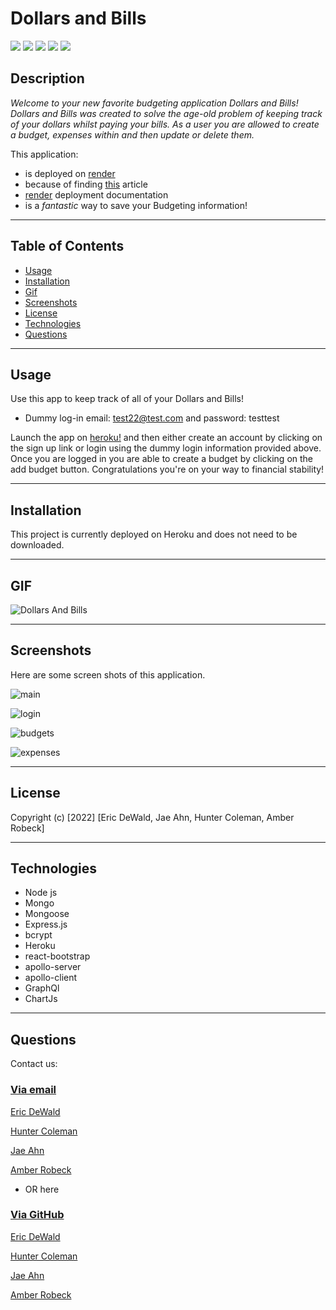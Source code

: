 # Dollars and Bills


<p float="left">
<img src="https://img.shields.io/badge/GIT-E44C30?style=for-the-badge&logo=git&logoColor=white" />
<img src="https://img.shields.io/badge/JavaScript-323330?style=for-the-badge&logo=javascript&logoColor=F7DF1E" />
<img src="https://img.shields.io/badge/Node.js-339933?style=for-the-badge&logo=nodedotjs&logoColor=white" />
<img src="https://img.shields.io/badge/Express.js-000000?style=for-the-badge&logo=express&logoColor=white" />
<img src="https://img.shields.io/badge/Bootstrap-563D7C?style=for-the-badge&logo=bootstrap&logoColor=white" />
</p>

 ## Description

_Welcome to your new favorite budgeting application Dollars and Bills! Dollars and Bills was created to solve the age-old problem of keeping track of your dollars whilst paying your bills. As a user you are allowed to create a budget,  expenses within and then update or delete them._ 

This application:
* is deployed on [render](https://dollarsandbills.onrender.com/ "link to deployed app")
* because of finding [this](https://www.pluralsight.com/guides/handling-react-routing-in-production "link to helpful article") article
* [render](https://render.com/docs/deploy-create-react-app "link to render docs") deployment documentation
* is a _fantastic_ way to save your Budgeting information!

---

  ## Table of Contents
  
  - [Usage](#usage)
  - [Installation](#installation)
  - [Gif](#gif)
  - [Screenshots](#screenshots)
  - [License](#license)
  - [Technologies](#technologies)
  - [Questions](#questions)

  ---

  ## Usage
Use this app to keep track of all of your Dollars and Bills!

  * Dummy log-in email: test22@test.com and password: testtest 
 
 Launch the app on [heroku!](https://dollars-and-bills.herokuapp.com// "link to deployed app") and then either create an account by clicking on the sign up link or login using the dummy login information provided above. Once you are logged in you are able to create a budget by clicking on the add budget button. Congratulations you're on your way to financial stability!
 


  ---

  ## Installation

This project is currently deployed on Heroku and does not need to be downloaded.

  ---
  
  ## GIF
  
![Dollars And Bills](https://user-images.githubusercontent.com/94136164/157484353-7328a664-761d-4d2d-8581-aa5387c4f211.gif)


  ---

  ## Screenshots

Here are some screen shots of this application.


![main](https://user-images.githubusercontent.com/94136164/157483991-d80112a9-f6c6-4925-b608-976759cec337.png)

![login](https://user-images.githubusercontent.com/94136164/157484033-abffbf6f-9cf7-4b05-a79c-f574b0166224.png)

![budgets](https://user-images.githubusercontent.com/94136164/157484115-ee85521e-c106-404a-8256-7f5a04d81fce.png)

![expenses](https://user-images.githubusercontent.com/94136164/157484175-50870f15-d3ce-439a-885a-175e72dfefda.png)

  ---

  ## License

Copyright (c) [2022] [Eric DeWald, Jae Ahn, Hunter Coleman, Amber Robeck]

  
  ---
  
  ## Technologies

   * Node js
   * Mongo
   * Mongoose
   * Express.js
   * bcrypt
   * Heroku
   * react-bootstrap
   * apollo-server
   * apollo-client
   * GraphQl
   * ChartJs

   




  ---

  ## Questions
  
  Contact us: 

### <u>Via email</u>

[Eric DeWald](mailto:eric.l.dewald@gmail.com)
    
[Hunter Coleman](mailto:hunterco999@gmail.com)

[Jae Ahn](mailto:ahn.jaeyung@gmail.com)

[Amber Robeck](mailto:arr5533@gmail.com)
* OR here

### <u>Via GitHub</u>

 [Eric DeWald](https://github.com/EricDeWald)

 [Hunter Coleman](https://github.com/Skruphold)

 [Jae Ahn](https://github.com/ahnjaeyung)

 [Amber Robeck](https://github.com/Amber-Robeck)
 
 




